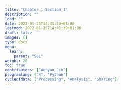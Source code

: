 ```yaml
---
title: "Chapter 1 Section 1"
description: ""
lead: ""
date: 2022-01-25T14:41:39+01:00
lastmod: 2022-01-25T14:41:39+01:00
draft: false
images: []
type: docs
menu:
  learn:
    parent: "SQL"
weight: 20
toc: true
contributors: ["Wenyao Liu"]
programlang: ["R", "Python"]
cycleofdata: ["Processing", "Analysis", "Sharing"]
---
```

